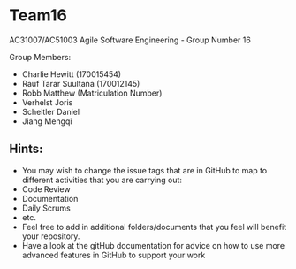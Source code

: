 # Team16

AC31007/AC51003 Agile Software Engineering - Group Number 16

Group Members:

- Charlie Hewitt (170015454)
- Rauf Tarar Suultana (170012145)
- Robb Matthew (Matriculation Number)
- Verhelst Joris
- Scheitler Daniel
- Jiang Mengqi



## Hints:

- You may wish to change the issue tags that are in GitHub to map to different activities that you are carrying out:
- Code Review
- Documentation
- Daily Scrums
- etc.
- Feel free to add in additional folders/documents that you feel will benefit your repository.
- Have a look at the gitHub documentation for advice on how to use more advanced features in GitHub to support your work
